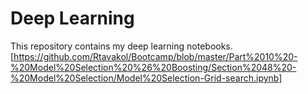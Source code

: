 # Deep Learning

This repository contains my deep learning notebooks. 
[https://github.com/Rtavakol/Bootcamp/blob/master/Part%2010%20-%20Model%20Selection%20%26%20Boosting/Section%2048%20-%20Model%20Selection/Model%20Selection-Grid-search.ipynb]

 
